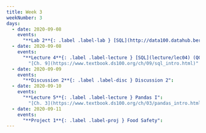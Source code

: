 ```yaml
---
title: Week 3
weekNumber: 3
days:
  - date: 2020-09-08
    events:
      "**Lab 2**{: .label .label-lab } [SQL](http://data100.datahub.berkeley.edu/hub/user-redirect/git-sync?repo=https://github.com/DS-100/fa20&subPath=lab/lab02/) (due Sept. 8th)":
  - date: 2020-09-08
    events:
      "**Lecture 4**{: .label .label-lecture } [SQL](lecture/lec04) (QC due Sept. 14)":
        "[Ch. 9](https://www.textbook.ds100.org/ch/09/sql_intro.html)"
  - date: 2020-09-09
    events:
      "**Discussion 2**{: .label .label-disc } Discussion 2":
  - date: 2020-09-10
    events:
      "**Lecture 5**{: .label .label-lecture } Pandas I":
        "[Ch. 3](https://www.textbook.ds100.org/ch/03/pandas_intro.html)"
  - date: 2020-09-11
    events:
      "**Project 1**{: .label .label-proj } Food Safety":
---
```

